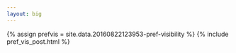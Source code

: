 ```yaml
---
layout: big
---
```

{% assign prefvis = site.data.20160822123953-pref-visibility %}
{% include pref_vis_post.html %}
